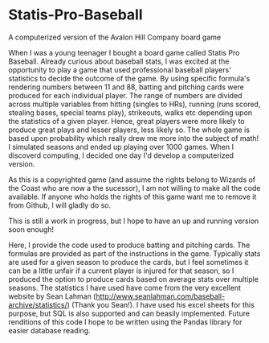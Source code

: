 # Statis-Pro-Baseball
A computerized version of the Avalon Hill Company board game

When I was a young teenager I bought a board game called Statis Pro Baseball. Already curious about baseball stats, I was excited at the opportunity to play a game that used professional baseball players' statistics to decide the outcome of the game. By using specific  formula's rendering numbers between 11 and 88, batting and pitching cards were produced for each individual player. The range of numbers are divided across multiple variables from hitting (singles to HRs), running (runs scored, stealing bases, special teams play), strikeouts, walks etc depending upon the statistics of a given player. Hence, great players were more likely to produce great plays and lesser players, less likely so. The whole game is based upon probability which really drew me more into the subject of math! I simulated seasons and ended up playing over 1000 games. When I discoverd computing, I decided one day I'd develop a computerized version.

As this is a copyrighted game (and assume the rights belong to Wizards of the Coast who are now a the sucessor), I am not willing to make all the code available. If anyone who holds the rights of this game want me to remove it from Github, I will gladly do so.

This is still a work in progress, but I hope to have an up and running version soon enough! 

Here, I provide the code used to produce batting and pitching cards. The formulas are provided as part of the instructions in the game. Typically stats are used for a given season to produce the cards, but I feel sometimes it can be a little unfair if a current player is injured for that season, so I produced the option to produce cards based on average stats over multiple seasons. The statistics I have used have come from the very excellent website by Sean Lahman (http://www.seanlahman.com/baseball-archive/statistics/) (Thank you Sean!). I have used his excel sheets for this purpose, but SQL is also supported and can beasily implemented. Future renditions of this code I hope to be written using the Pandas library for easier database reading.
